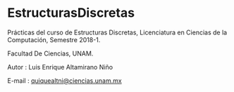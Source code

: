 # EstructurasDiscretas
Prácticas del curso de Estructuras Discretas, Licenciatura en Ciencias de la Computación, Semestre 2018-1. 


Facultad De Ciencias, UNAM.


Autor : Luis Enrique Altamirano Niño

E-mail : <quiquealtni@ciencias.unam.mx>
